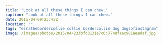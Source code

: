 ```yaml
---
title: "Look at all these things I can chew."
caption: "Look at all these things I can chew."
date: 2015-04-09T23:47Z
location: ""
tags: "esrathebordercollie collie bordercollie dog dogsofinstagram"
image: /images/photos/2015/04/233bfd3131e7c6c7749faac981aeadaf.jpg
---
```

